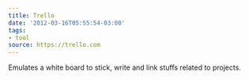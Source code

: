 ```yaml
---
title: Trello
date: '2012-03-16T05:55:54-03:00'
tags:
- tool
source: https://trello.com
---
```

Emulates a white board to stick, write and link stuffs related to projects.
